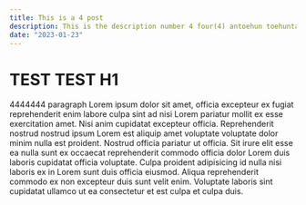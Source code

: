 ```yaml
---
title: This is a 4 post
description: This is the description number 4 four(4) antoehun toehuntaoeuhan toehuntaoeuhan toehuntaoeuhan antoehun antoehun toehuntaoeuhan oehtuoheuna htoeutheo
date: "2023-01-23"
---
```


# TEST TEST H1

4444444 paragraph
Lorem ipsum dolor sit amet, officia excepteur ex fugiat reprehenderit enim labore culpa sint ad nisi Lorem pariatur mollit ex esse exercitation amet. Nisi anim cupidatat excepteur officia. Reprehenderit nostrud nostrud ipsum Lorem est aliquip amet voluptate voluptate dolor minim nulla est proident. Nostrud officia pariatur ut officia. Sit irure elit esse ea nulla sunt ex occaecat reprehenderit commodo officia dolor Lorem duis laboris cupidatat officia voluptate. Culpa proident adipisicing id nulla nisi laboris ex in Lorem sunt duis officia eiusmod. Aliqua reprehenderit commodo ex non excepteur duis sunt velit enim. Voluptate laboris sint cupidatat ullamco ut ea consectetur et est culpa et culpa duis.

